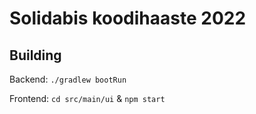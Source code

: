 # Solidabis koodihaaste 2022

## Building
Backend: `./gradlew bootRun`

Frontend: `cd src/main/ui` & `npm start`
